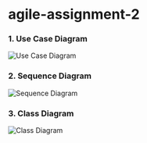 # agile-assignment-2
### 1. Use Case Diagram
![Use Case Diagram](./images/UseCaseDiagram.jpg)

### 2. Sequence Diagram
![Sequence Diagram](./images/SequenceDiagram.jpg)

### 3. Class Diagram
![Class Diagram](./images/ClassDiagram.jpg)
